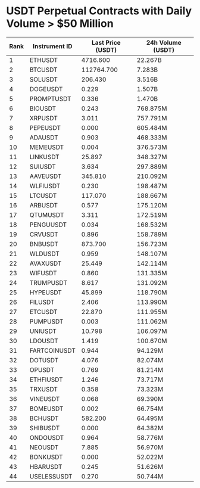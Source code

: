 # USDT Perpetual Contracts with Daily Volume > $50 Million

| Rank | Instrument ID | Last Price (USDT) | 24h Volume (USDT) |
|------|---------------|-------------------|-------------------|
| 1 | ETHUSDT | 4716.600 | 22.267B |
| 2 | BTCUSDT | 112764.700 | 7.283B |
| 3 | SOLUSDT | 206.430 | 3.516B |
| 4 | DOGEUSDT | 0.229 | 1.507B |
| 5 | PROMPTUSDT | 0.336 | 1.470B |
| 6 | BIOUSDT | 0.243 | 768.875M |
| 7 | XRPUSDT | 3.011 | 757.791M |
| 8 | PEPEUSDT | 0.000 | 605.484M |
| 9 | ADAUSDT | 0.903 | 468.333M |
| 10 | MEMEUSDT | 0.004 | 376.573M |
| 11 | LINKUSDT | 25.897 | 348.327M |
| 12 | SUIUSDT | 3.634 | 297.889M |
| 13 | AAVEUSDT | 345.810 | 210.092M |
| 14 | WLFIUSDT | 0.230 | 198.487M |
| 15 | LTCUSDT | 117.070 | 188.667M |
| 16 | ARBUSDT | 0.577 | 175.120M |
| 17 | QTUMUSDT | 3.311 | 172.519M |
| 18 | PENGUUSDT | 0.034 | 168.532M |
| 19 | CRVUSDT | 0.896 | 158.789M |
| 20 | BNBUSDT | 873.700 | 156.723M |
| 21 | WLDUSDT | 0.959 | 148.107M |
| 22 | AVAXUSDT | 25.449 | 142.114M |
| 23 | WIFUSDT | 0.860 | 131.335M |
| 24 | TRUMPUSDT | 8.617 | 131.092M |
| 25 | HYPEUSDT | 45.899 | 118.790M |
| 26 | FILUSDT | 2.406 | 113.990M |
| 27 | ETCUSDT | 22.870 | 111.955M |
| 28 | PUMPUSDT | 0.003 | 111.062M |
| 29 | UNIUSDT | 10.798 | 106.097M |
| 30 | LDOUSDT | 1.419 | 100.670M |
| 31 | FARTCOINUSDT | 0.944 | 94.129M |
| 32 | DOTUSDT | 4.076 | 82.074M |
| 33 | OPUSDT | 0.769 | 81.214M |
| 34 | ETHFIUSDT | 1.246 | 73.717M |
| 35 | TRXUSDT | 0.358 | 73.323M |
| 36 | VINEUSDT | 0.068 | 69.390M |
| 37 | BOMEUSDT | 0.002 | 66.754M |
| 38 | BCHUSDT | 582.200 | 64.495M |
| 39 | SHIBUSDT | 0.000 | 64.382M |
| 40 | ONDOUSDT | 0.964 | 58.776M |
| 41 | NEOUSDT | 7.885 | 56.970M |
| 42 | BONKUSDT | 0.000 | 52.022M |
| 43 | HBARUSDT | 0.245 | 51.626M |
| 44 | USELESSUSDT | 0.270 | 50.744M |
